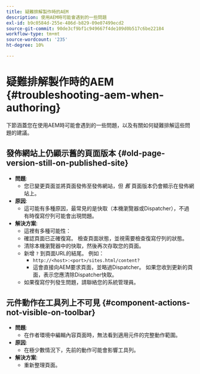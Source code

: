 ```yaml
---
title: 疑難排解製作時的AEM
description: 使用AEM時可能會遇到的一些問題
exl-id: b9c0584d-255e-486d-b829-09e07499ecd2
source-git-commit: 90de3cf9bf1c949667f4de109d0b517c6be22184
workflow-type: tm+mt
source-wordcount: '235'
ht-degree: 10%

---
```


# 疑難排解製作時的AEM {#troubleshooting-aem-when-authoring}

下節涵蓋您在使用AEM時可能會遇到的一些問題，以及有關如何疑難排解這些問題的建議。

## 發佈網站上仍顯示舊的頁面版本 {#old-page-version-still-on-published-site}

* **問題**:
   * 您已變更頁面並將頁面發佈至發佈網站，但 *舊* 頁面版本仍會顯示在發佈網站上。
* **原因**:
   * 這可能有多種原因，最常見的是快取（本機瀏覽器或Dispatcher），不過有時復寫佇列可能會出現問題。
* **解決方案**:
   * 這裡有多種可能性：
   * 確認頁面已正確復寫。 檢查頁面狀態，並視需要檢查復寫佇列的狀態。
   * 清除本機瀏覽器中的快取，然後再次存取您的頁面。
   * 新增 `?` 到頁面URL的結尾。 例如：
      * `http://<host>:<port>/sites.html/content?`
      * 這會直接向AEM要求頁面，並略過Dispatcher。 如果您收到更新的頁面，表示您應清除Dispatcher快取。
   * 如果復寫佇列發生問題，請聯絡您的系統管理員。

## 元件動作在工具列上不可見 {#component-actions-not-visible-on-toolbar}

* **問題**:
   * 在作者環境中編輯內容頁面時，無法看到適用元件的完整動作範圍。
* **原因**:
   * 在極少數情況下，先前的動作可能會影響工具列。
* **解決方案**:
   * 重新整理頁面。
